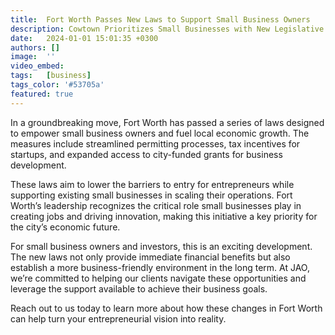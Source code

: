 ```yaml
---
title:  Fort Worth Passes New Laws to Support Small Business Owners
description: Cowtown Prioritizes Small Businesses with New Legislative Measures
date:   2024-01-01 15:01:35 +0300
authors: []
image:  ''
video_embed:
tags:   [business]
tags_color: '#53705a'
featured: true
---
```


In a groundbreaking move, Fort Worth has passed a series of laws designed to empower small business owners and fuel local economic growth. The measures include streamlined permitting processes, tax incentives for startups, and expanded access to city-funded grants for business development.

These laws aim to lower the barriers to entry for entrepreneurs while supporting existing small businesses in scaling their operations. Fort Worth’s leadership recognizes the critical role small businesses play in creating jobs and driving innovation, making this initiative a key priority for the city’s economic future.

For small business owners and investors, this is an exciting development. The new laws not only provide immediate financial benefits but also establish a more business-friendly environment in the long term. At JAO, we’re committed to helping our clients navigate these opportunities and leverage the support available to achieve their business goals.

Reach out to us today to learn more about how these changes in Fort Worth can help turn your entrepreneurial vision into reality.